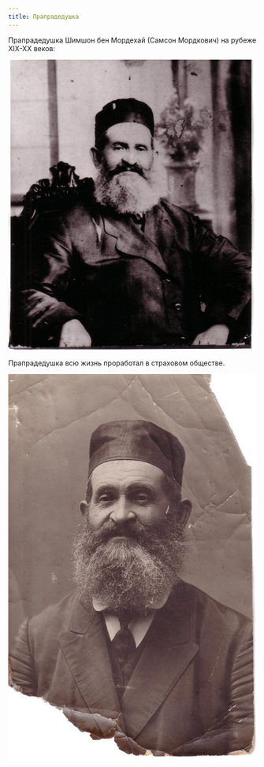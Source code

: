 ```yaml
---
title: Прапрадедушка
---
```

Прапрадедушка Шимшон бен Мордехай (Самсон Мордкович) на рубеже XIX-XX веков:

![Samson](/files/judka/photo/prapraded/photo0016.jpg)

Прапрадедушка всю жизнь проработал в страховом обществе.

![Samson](/files/judka/photo/prapraded/photo0017.jpg)
